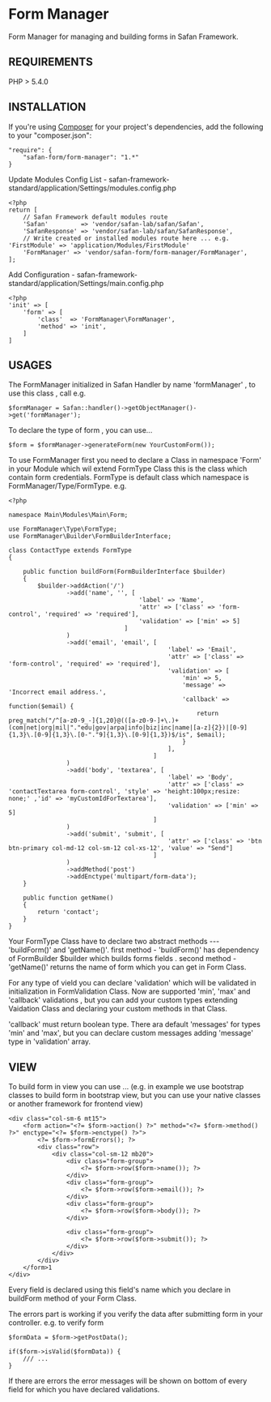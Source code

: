 Form Manager
===============
Form Manager for managing and building forms in Safan Framework.

REQUIREMENTS
------------
PHP > 5.4.0

INSTALLATION
------------
If you're using [Composer](http://getcomposer.org/) for your project's dependencies, add the following to your "composer.json":
```
"require": {
    "safan-form/form-manager": "1.*"
}
```

Update Modules Config List - safan-framework-standard/application/Settings/modules.config.php
```
<?php
return [
    // Safan Framework default modules route
    'Safan'         => 'vendor/safan-lab/safan/Safan',
    'SafanResponse' => 'vendor/safan-lab/safan/SafanResponse',
    // Write created or installed modules route here ... e.g. 'FirstModule' => 'application/Modules/FirstModule'
    'FormManager' => 'vendor/safan-form/form-manager/FormManager',
];
```

Add Configuration - safan-framework-standard/application/Settings/main.config.php
```
<?php
'init' => [
    'form' => [
        'class'  => 'FormManager\FormManager',
        'method' => 'init',
    ]
]
```

USAGES
------
The FormManager initialized in Safan Handler by name 'formManager' , to use this class , call e.g.
```
$formManager = Safan::handler()->getObjectManager()->get('formManager');
```

To declare the type of form , you can use...
```
$form = $formManager->generateForm(new YourCustomForm());
```

To use FormManager first you need to declare a Class in namespace 'Form' in your Module which wil extend FormType Class this is the class which contain form credentials.
FormType is default class which namespace is FormManager/Type/FormType.
e.g.

```
<?php

namespace Main\Modules\Main\Form;

use FormManager\Type\FormType;
use FormManager\Builder\FormBuilderInterface;

class ContactType extends FormType
{

    public function buildForm(FormBuilderInterface $builder)
    {
        $builder->addAction('/')
                ->add('name', '', [
                                    'label' => 'Name',
                                    'attr' => ['class' => 'form-control', 'required' => 'required'],
                                    'validation' => ['min' => 5]
                                ]
                )
                ->add('email', 'email', [
                                            'label' => 'Email',
                                            'attr' => ['class' => 'form-control', 'required' => 'required'],
                                            'validation' => [
                                                'min' => 5,
                                                'message' => 'Incorrect email address.',
                                                'callback' => function($email) {
                                                    return preg_match("/^[a-z0-9_-]{1,20}@(([a-z0-9-]+\.)+(com|net|org|mil|"."edu|gov|arpa|info|biz|inc|name|[a-z]{2})|[0-9]{1,3}\.[0-9]{1,3}\.[0-"."9]{1,3}\.[0-9]{1,3})$/is", $email);
                                                }
                                            ],
                                        ]
                )
                ->add('body', 'textarea', [
                                            'label' => 'Body',
                                            'attr' => ['class' => 'contactTextarea form-control', 'style' => 'height:100px;resize: none;' ,'id' => 'myCustomIdForTextarea'],
                                            'validation' => ['min' => 5]
                                        ]
                )
                ->add('submit', 'submit', [
                                            'attr' => ['class' => 'btn btn-primary col-md-12 col-sm-12 col-xs-12', 'value' => "Send"]
                                        ]
                )
                ->addMethod('post')
                ->addEnctype('multipart/form-data');
    }

    public function getName()
    {
        return 'contact';
    }
}
```

Your FormType Class have to declare two abstract methods --- 'buildForm()' and 'getName()'.
first method  - 'buildForm()' has dependency of FormBuilder $builder which builds forms fields .
second method - 'getName()' returns the name of form which you can get in Form Class.

For any type of vield you can declare 'validation' which will be validated in initialization in FormValidation Class.
Now are supported 'min', 'max' and 'callback' validations , but you can add your custom types extending Vaidation Class and declaring your custom methods in that Class.

'callback' must return boolean type.
There ara default 'messages' for types 'min' and 'max', but you can declare custom messages adding 'message' type in 'validation' array.

VIEW
----
To build form in view you can use ... (e.g. in example we use bootstrap classes to build form in bootstrap view, but you can use your native classes or another framework for frontend view)

```
<div class="col-sm-6 mt15">
    <form action="<?= $form->action() ?>" method="<?= $form->method() ?>" enctype="<?= $form->enctype() ?>">
        <?= $form->formErrors(); ?>
        <div class="row">
            <div class="col-sm-12 mb20">
                <div class="form-group">
                    <?= $form->row($form->name()); ?>
                </div>
                <div class="form-group">
                    <?= $form->row($form->email()); ?>
                </div>
                <div class="form-group">
                    <?= $form->row($form->body()); ?>
                </div>

                <div class="form-group">
                    <?= $form->row($form->submit()); ?>
                </div>
            </div>
        </div>
    </form>1
</div>
```

Every field is declared using this field's name which you declare in buildForm method of your Form Class.

The errors part is working if you verify the data after submitting form in your controller.
e.g. to verify form

```
$formData = $form->getPostData();

if($form->isValid($formData)) {
    /// ...
}
```
If there are errors the error messages will be shown on bottom of every field for which you have declared validations.